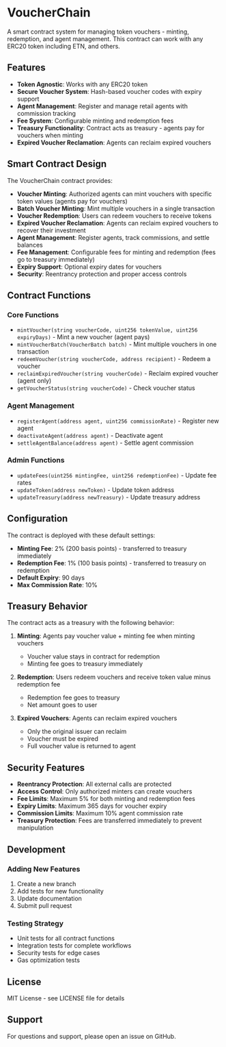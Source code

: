 # VoucherChain

A smart contract system for managing token vouchers - minting, redemption, and agent management. This contract can work with any ERC20 token including ETN, and others.

## Features

- **Token Agnostic**: Works with any ERC20 token
- **Secure Voucher System**: Hash-based voucher codes with expiry support
- **Agent Management**: Register and manage retail agents with commission tracking
- **Fee System**: Configurable minting and redemption fees
- **Treasury Functionality**: Contract acts as treasury - agents pay for vouchers when minting
- **Expired Voucher Reclamation**: Agents can reclaim expired vouchers

## Smart Contract Design

The VoucherChain contract provides:

- **Voucher Minting**: Authorized agents can mint vouchers with specific token values (agents pay for vouchers)
- **Batch Voucher Minting**: Mint multiple vouchers in a single transaction
- **Voucher Redemption**: Users can redeem vouchers to receive tokens
- **Expired Voucher Reclamation**: Agents can reclaim expired vouchers to recover their investment
- **Agent Management**: Register agents, track commissions, and settle balances
- **Fee Management**: Configurable fees for minting and redemption (fees go to treasury immediately)
- **Expiry Support**: Optional expiry dates for vouchers
- **Security**: Reentrancy protection and proper access controls


## Contract Functions

### Core Functions
- `mintVoucher(string voucherCode, uint256 tokenValue, uint256 expiryDays)` - Mint a new voucher (agent pays)
- `mintVoucherBatch(VoucherBatch batch)` - Mint multiple vouchers in one transaction
- `redeemVoucher(string voucherCode, address recipient)` - Redeem a voucher
- `reclaimExpiredVoucher(string voucherCode)` - Reclaim expired voucher (agent only)
- `getVoucherStatus(string voucherCode)` - Check voucher status

### Agent Management
- `registerAgent(address agent, uint256 commissionRate)` - Register new agent
- `deactivateAgent(address agent)` - Deactivate agent
- `settleAgentBalance(address agent)` - Settle agent commission

### Admin Functions
- `updateFees(uint256 mintingFee, uint256 redemptionFee)` - Update fee rates
- `updateToken(address newToken)` - Update token address
- `updateTreasury(address newTreasury)` - Update treasury address

## Configuration

The contract is deployed with these default settings:
- **Minting Fee**: 2% (200 basis points) - transferred to treasury immediately
- **Redemption Fee**: 1% (100 basis points) - transferred to treasury on redemption
- **Default Expiry**: 90 days
- **Max Commission Rate**: 10%

## Treasury Behavior

The contract acts as a treasury with the following behavior:

1. **Minting**: Agents pay voucher value + minting fee when minting vouchers
   - Voucher value stays in contract for redemption
   - Minting fee goes to treasury immediately

2. **Redemption**: Users redeem vouchers and receive token value minus redemption fee
   - Redemption fee goes to treasury
   - Net amount goes to user

3. **Expired Vouchers**: Agents can reclaim expired vouchers
   - Only the original issuer can reclaim
   - Voucher must be expired
   - Full voucher value is returned to agent

## Security Features

- **Reentrancy Protection**: All external calls are protected
- **Access Control**: Only authorized minters can create vouchers
- **Fee Limits**: Maximum 5% for both minting and redemption fees
- **Expiry Limits**: Maximum 365 days for voucher expiry
- **Commission Limits**: Maximum 10% agent commission rate
- **Treasury Protection**: Fees are transferred immediately to prevent manipulation

## Development

### Adding New Features

1. Create a new branch
2. Add tests for new functionality
3. Update documentation
4. Submit pull request

### Testing Strategy

- Unit tests for all contract functions
- Integration tests for complete workflows
- Security tests for edge cases
- Gas optimization tests

## License

MIT License - see LICENSE file for details

## Support

For questions and support, please open an issue on GitHub.
